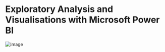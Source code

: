 # Exploratory Analysis and Visualisations with Microsoft Power BI

![image](http://www.crestwood.com/wp-content/uploads/2017/12/power-bi-banner.jpg)
